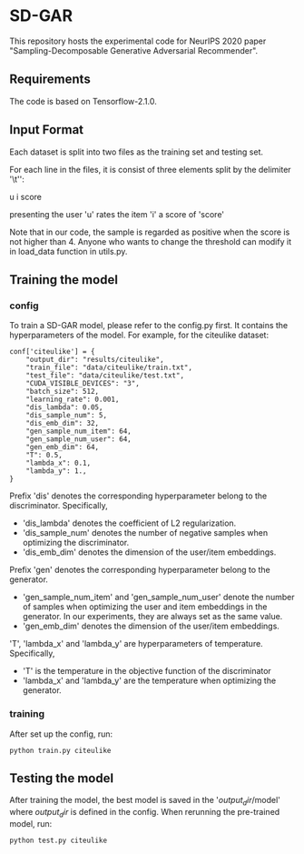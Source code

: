 # SD-GAR
This repository hosts the experimental code for NeurIPS 2020 paper "Sampling-Decomposable Generative Adversarial Recommender".

## Requirements

The code is based on Tensorflow-2.1.0.

## Input Format

Each dataset is split into two files as the training set and testing set.

For each line in the files, it is consist of three elements split by the delimiter '\t'':

u   i   score

presenting the user 'u' rates the item 'i' a score of 'score'

Note that in our code, the sample is regarded as positive when the score is not higher than 4. 
Anyone who wants to change the threshold can modify it in load_data function in utils.py.

## Training the model

### config
To train a SD-GAR model, please refer to the config.py first. It contains the hyperparameters of the model. 
For example, for the citeulike dataset:
```
conf['citeulike'] = {
    "output_dir": "results/citeulike",
    "train_file": "data/citeulike/train.txt",
    "test_file": "data/citeulike/test.txt",
    "CUDA_VISIBLE_DEVICES": "3",
    "batch_size": 512,
    "learning_rate": 0.001,
    "dis_lambda": 0.05,
    "dis_sample_num": 5,
    "dis_emb_dim": 32,
    "gen_sample_num_item": 64,
    "gen_sample_num_user": 64,
    "gen_emb_dim": 64,
    "T": 0.5,
    "lambda_x": 0.1,
    "lambda_y": 1.,
}
```

Prefix 'dis' denotes the corresponding hyperparameter belong to the discriminator. 
Specifically, 
* 'dis_lambda' denotes the coefficient of L2 regularization.
* 'dis_sample_num' denotes the number of negative samples when optimizing the discriminator. 
* 'dis_emb_dim' denotes the dimension of the user/item embeddings.

Prefix 'gen' denotes the corresponding  hyperparameter belong to the generator.
* 'gen_sample_num_item' and 'gen_sample_num_user' denote the number of samples when optimizing the user and item embeddings in the generator.
In our experiments, they are always set as the same value.
* 'gen_emb_dim' denotes the dimension of the user/item embeddings.

'T', 'lambda_x' and 'lambda_y' are hyperparameters of temperature. Specifically, 
* 'T' is the temperature in the objective function of the discriminator 
* 'lambda_x' and 'lambda_y' are the temperature when optimizing the generator.

### training
After set up the config, run:
```angular2
python train.py citeulike
```

## Testing the model
After training the model, the best model is saved in the '$output_dir$/model' where $output_dir$ is defined in the config.
When rerunning the pre-trained model, run:
```angular2
python test.py citeulike 
```
